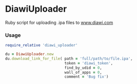 # DiawiUploader

Ruby script for uploading .ipa files to www.diawi.com

### Usage
```ruby
require_relative 'diawi_uploader'

du = DiawiUploader.new
du.download_link_for_file( path = 'full/path/to/file.ipa',
                           token = 'diawi_token',
                           find_by_udid = 0, 
                           wall_of_apps = 0, 
                           comment = 'Bug fix')
```
